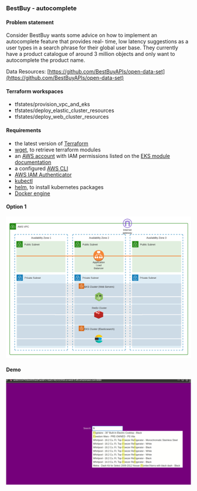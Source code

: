 ### BestBuy - autocomplete

#### Problem statement

Consider BestBuy wants some advice on how to implement an autocomplete feature that provides real-
time, low latency suggestions as a user types in a search phrase for their global user base. They currently
have a product catalogue of around 3 million objects and only want to autocomplete the product name.

Data Resources: [https://github.com/BestBuyAPIs/open-data-set](https://github.com/BestBuyAPIs/open-data-set)

#### Terraform workspaces
- tfstates/provision_vpc_and_eks
- tfstates/deploy_elastic_cluster_resources
- tfstates/deploy_web_cluster_resources

#### Requirements
- the latest version of [Terraform](https://www.terraform.io/)
- [wget](https://www.gnu.org/software/wget/), to retrieve terraform modules
- an [AWS account](https://portal.aws.amazon.com/billing/signup?nc2=h_ct&src=default&redirect_url=https%3A%2F%2Faws.amazon.com%2Fregistration-confirmation#/start) with IAM permissions listed on the [EKS module documentation](https://github.com/terraform-aws-modules/terraform-aws-eks/blob/master/docs/iam-permissions.md)
- a configured [AWS CLI](https://docs.aws.amazon.com/cli/latest/userguide/install-cliv2.html)
- [AWS IAM Authenticator](https://docs.aws.amazon.com/eks/latest/userguide/install-aws-iam-authenticator.html)
- [kubectl](https://kubernetes.io/docs/tasks/tools/install-kubectl/)
- [helm](https://helm.sh/), to install kubernetes packages
- [Docker engine](https://docs.docker.com/get-docker/)

#### Option 1

![arch1](images/bestbuy-arch1.png)

#### Demo

![demo](images/cloud.gif)
